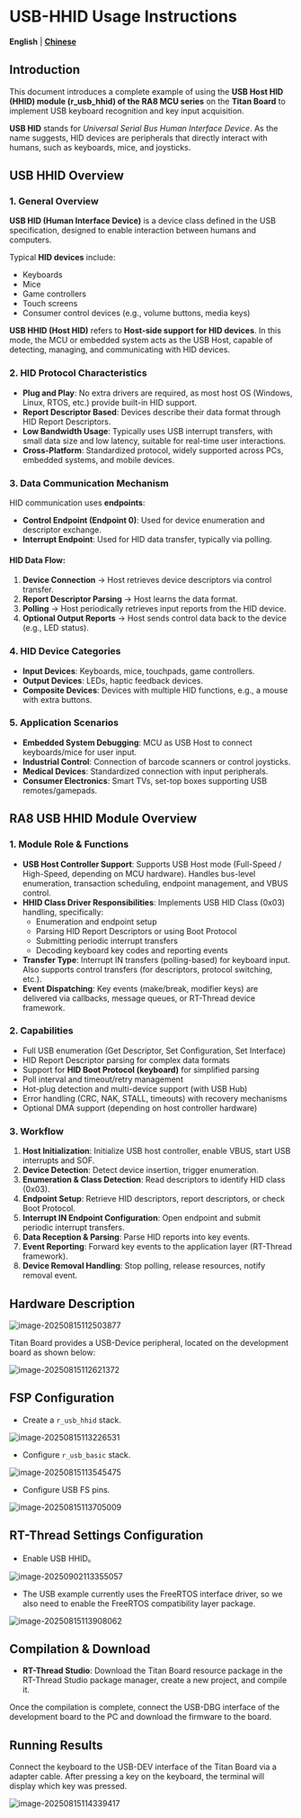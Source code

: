 # USB-HHID Usage Instructions

**English** | [**Chinese**](./README_zh.md)

## Introduction

This document introduces a complete example of using the **USB Host HID (HHID) module (r_usb_hhid) of the RA8 MCU series** on the **Titan Board** to implement USB keyboard recognition and key input acquisition.

**USB HID** stands for *Universal Serial Bus Human Interface Device*. As the name suggests, HID devices are peripherals that directly interact with humans, such as keyboards, mice, and joysticks.

## USB HHID Overview

### 1. General Overview

**USB HID (Human Interface Device)** is a device class defined in the USB specification, designed to enable interaction between humans and computers.

Typical **HID devices** include:

- Keyboards
- Mice
- Game controllers
- Touch screens
- Consumer control devices (e.g., volume buttons, media keys)

**USB HHID (Host HID)** refers to **Host-side support for HID devices**. In this mode, the MCU or embedded system acts as the USB Host, capable of detecting, managing, and communicating with HID devices.

### 2. HID Protocol Characteristics

- **Plug and Play**: No extra drivers are required, as most host OS (Windows, Linux, RTOS, etc.) provide built-in HID support.
- **Report Descriptor Based**: Devices describe their data format through HID Report Descriptors.
- **Low Bandwidth Usage**: Typically uses USB interrupt transfers, with small data size and low latency, suitable for real-time user interactions.
- **Cross-Platform**: Standardized protocol, widely supported across PCs, embedded systems, and mobile devices.

### 3. Data Communication Mechanism

HID communication uses **endpoints**:

- **Control Endpoint (Endpoint 0)**: Used for device enumeration and descriptor exchange.
- **Interrupt Endpoint**: Used for HID data transfer, typically via polling.

#### HID Data Flow:

1. **Device Connection** → Host retrieves device descriptors via control transfer.
2. **Report Descriptor Parsing** → Host learns the data format.
3. **Polling** → Host periodically retrieves input reports from the HID device.
4. **Optional Output Reports** → Host sends control data back to the device (e.g., LED status).

### 4. HID Device Categories

- **Input Devices**: Keyboards, mice, touchpads, game controllers.
- **Output Devices**: LEDs, haptic feedback devices.
- **Composite Devices**: Devices with multiple HID functions, e.g., a mouse with extra buttons.

### 5. Application Scenarios

- **Embedded System Debugging**: MCU as USB Host to connect keyboards/mice for user input.
- **Industrial Control**: Connection of barcode scanners or control joysticks.
- **Medical Devices**: Standardized connection with input peripherals.
- **Consumer Electronics**: Smart TVs, set-top boxes supporting USB remotes/gamepads.

## RA8 USB HHID Module Overview

### 1. Module Role & Functions

- **USB Host Controller Support**: Supports USB Host mode (Full-Speed / High-Speed, depending on MCU hardware). Handles bus-level enumeration, transaction scheduling, endpoint management, and VBUS control.
- **HHID Class Driver Responsibilities**: Implements USB HID Class (0x03) handling, specifically:
  - Enumeration and endpoint setup
  - Parsing HID Report Descriptors or using Boot Protocol
  - Submitting periodic interrupt transfers
  - Decoding keyboard key codes and reporting events
- **Transfer Type**: Interrupt IN transfers (polling-based) for keyboard input. Also supports control transfers (for descriptors, protocol switching, etc.).
- **Event Dispatching**: Key events (make/break, modifier keys) are delivered via callbacks, message queues, or RT-Thread device framework.

### 2. Capabilities

- Full USB enumeration (Get Descriptor, Set Configuration, Set Interface)
- HID Report Descriptor parsing for complex data formats
- Support for **HID Boot Protocol (keyboard)** for simplified parsing
- Poll interval and timeout/retry management
- Hot-plug detection and multi-device support (with USB Hub)
- Error handling (CRC, NAK, STALL, timeouts) with recovery mechanisms
- Optional DMA support (depending on host controller hardware)

### 3. Workflow

1. **Host Initialization**: Initialize USB host controller, enable VBUS, start USB interrupts and SOF.
2. **Device Detection**: Detect device insertion, trigger enumeration.
3. **Enumeration & Class Detection**: Read descriptors to identify HID class (0x03).
4. **Endpoint Setup**: Retrieve HID descriptors, report descriptors, or check Boot Protocol.
5. **Interrupt IN Endpoint Configuration**: Open endpoint and submit periodic interrupt transfers.
6. **Data Reception & Parsing**: Parse HID reports into key events.
7. **Event Reporting**: Forward key events to the application layer (RT-Thread framework).
8. **Device Removal Handling**: Stop polling, release resources, notify removal event.

## Hardware Description

![image-20250815112503877](figures/image-20250815112503877.png)

Titan Board provides a USB-Device peripheral, located on the development board as shown below:

![image-20250815112621372](figures/image-20250815112621372.png)

## FSP Configuration

* Create a  `r_usb_hhid` stack.

![image-20250815113226531](figures/image-20250815113226531.png)

* Configure  `r_usb_basic` stack.

![image-20250815113545475](figures/image-20250815113545475.png)

* Configure USB FS pins.

![image-20250815113705009](figures/image-20250815113705009.png)

## RT-Thread Settings Configuration

* Enable USB HHID。

![image-20250902113355057](figures/image-20250902113355057.png)

* The USB example currently uses the FreeRTOS interface driver, so we also need to enable the FreeRTOS compatibility layer package.

![image-20250815113908062](figures/image-20250815113908062.png)

## Compilation & Download

* **RT-Thread Studio**: Download the Titan Board resource package in the RT-Thread Studio package manager, create a new project, and compile it.

Once the compilation is complete, connect the USB-DBG interface of the development board to the PC and download the firmware to the board.

## Running Results

Connect the keyboard to the USB-DEV interface of the Titan Board via a adapter cable. After pressing a key on the keyboard, the terminal will display which key was pressed.

![image-20250815114339417](figures/image-20250815114339417.png)